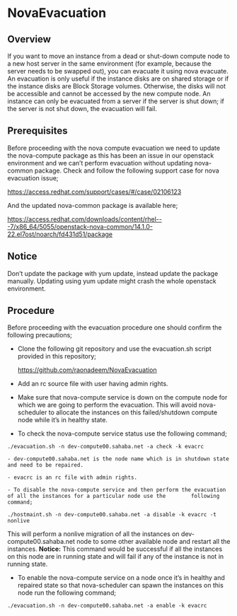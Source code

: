 # NovaEvacuation
## Overview
If you want to move an instance from a dead or shut-down compute node to a new host server in the same environment (for example, because the server needs to be swapped out), you can evacuate it using nova evacuate.
An evacuation is only useful if the instance disks are on shared storage or if the instance disks are Block Storage volumes. Otherwise, the disks will not be accessible and cannot be accessed by the new compute node.
An instance can only be evacuated from a server if the server is shut down; if the server is not shut down, the evacuation will fail.
## Prerequisites
Before proceeding with the nova compute evacuation we need to update the nova-compute package as this has been an issue in our openstack environment and we can’t perform evacuation without updating nova-common package.
Check and follow the following support case for nova evacuation issue;

https://access.redhat.com/support/cases/#/case/02106123

And the updated nova-common package is available here;

https://access.redhat.com/downloads/content/rhel---7/x86_64/5055/openstack-nova-common/14.1.0-22.el7ost/noarch/fd431d51/package

## Notice
Don’t update the package with yum update, instead update the package manually. Updating using yum update might crash the whole openstack environment.
## Procedure
Before proceeding with the evacuation procedure one should confirm the following precautions;
	
* Clone the following git repository and use the evacuation.sh script provided in this repository;

  https://github.com/raonadeem/NovaEvacuation

* Add an rc source file with user having admin rights.
* Make sure that nova-compute service is down on the compute node for which we are going to perform the evacuation. This will   avoid nova-scheduler to allocate the instances on this failed/shutdown compute node while it’s in healthy state.
* To check the nova-compute service status use the following command;

`./evacuation.sh -n dev-compute00.sahaba.net -a check -k evacrc`

    - dev-compute00.sahaba.net is the node name which is in shutdown state and need to be repaired.

    - evacrc is an rc file with admin rights.

    - To disable the nova-compute service and then perform the evacuation of all the instances for a particular node use the        following command;

`./hostmaint.sh -n dev-compute00.sahaba.net -a disable -k evacrc -t nonlive`

This will perform a nonlive migration of all the instances on dev-compute00.sahaba.net node to some other available node and restart all the instances.
**Notice:**
This command would be successful if all the instances on this node are in running state and will fail if any of the instance is not in running state.
	
* To enable the nova-compute service on a node once it’s in healthy and repaired state so that nova-scheduler can spawn the     instances on this node run the following command;

`./evacuation.sh -n dev-compute00.sahaba.net -a enable -k evacrc`

